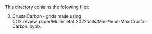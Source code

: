 This directory contains the following files:

3. CrustalCarbon - grids made using CO2_review_paper/Muller_etal_2022/utils/Min-Mean-Max-Crustal-Carbon.ipynb.
